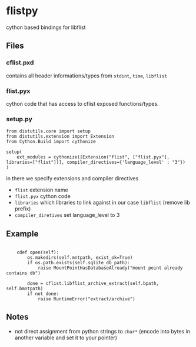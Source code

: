 # flistpy

cython based bindings for libflist

## Files

### cflist.pxd
contains all header informations/types from `stdint`, `time`, `libflist`

### flist.pyx
cython code that has access to cflist exposed functions/types.

### setup.py

```python3
from distutils.core import setup
from distutils.extension import Extension
from Cython.Build import cythonize

setup(
    ext_modules = cythonize([Extension("flist", ["flist.pyx"], libraries=["flist"])], compiler_directives={'language_level' : "3"})
)
```

in there we specify extensions and compiler directives 
- `flist` extension name
- `flist.pyx` cython code
- `libraries` which libraries to link against in our case `libflist` (remove lib prefix)
- `compiler_diretives` set language_level to 3



## Example 

```

    cdef open(self):
        os.makedirs(self.mntpath, exist_ok=True)
        if os.path.exists(self.sqlite_db_path):
            raise MountPointHasDatabaseAlready("mount point already contains db")

        done = cflist.libflist_archive_extract(self.bpath, self.bmntpath)
        if not done:
            raise RuntimeError("extract/archive")
```

## Notes

- not direct assignment from python strings to `char*` (encode into bytes in another variable and set it to your pointer)

